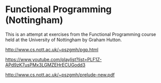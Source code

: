 
# Functional Programming (Nottingham)

This is an attempt at exercises from the Functional Programming course held at the University of Nottingham by Graham Hutton.

http://www.cs.nott.ac.uk/~pszgmh/pgp.html

https://www.youtube.com/playlist?list=PLF1Z-APd9zK7usPMx3LGMZEHrECUGodd3

http://www.cs.nott.ac.uk/~pszgmh/prelude-new.pdf